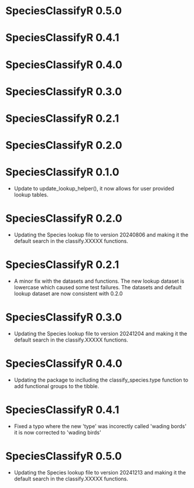 # SpeciesClassifyR 0.5.0

# SpeciesClassifyR 0.4.1

# SpeciesClassifyR 0.4.0

# SpeciesClassifyR 0.3.0

# SpeciesClassifyR 0.2.1

# SpeciesClassifyR 0.2.0

# SpeciesClassifyR 0.1.0

* Update to update_lookup_helper(), it now allows for user provided lookup tables. 

# SpeciesClassifyR 0.2.0

* Updating the Species lookup file to version 20240806 and making it the default search in the classify.XXXXX functions. 

# SpeciesClassifyR 0.2.1

* A minor fix with the datasets and functions. The new lookup dataset is lowercase which caused some test failures. The datasets and default lookup dataset are now consistent with 0.2.0

# SpeciesClassifyR 0.3.0

* Updating the Species lookup file to version 20241204 and making it the default search in the classify.XXXXX functions. 

# SpeciesClassifyR 0.4.0

* Updating the package to inclluding the classify_species.type function to add functional groups to the tibble. 

# SpeciesClassifyR 0.4.1

* Fixed a typo where the new 'type' was incorectly called 'wading bords' it is now corrected to 'wading birds'

# SpeciesClassifyR 0.5.0

* Updating the Species lookup file to version 20241213 and making it the default search in the classify.XXXXX functions. 
